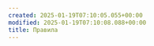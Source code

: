 ```yaml
---
created: 2025-01-19T07:10:05.055+00:00
modified: 2025-01-19T07:10:08.088+00:00
title: Правила
---
```

